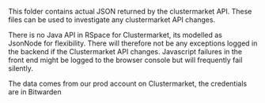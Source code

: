 This folder contains actual JSON returned by the clustermarket API. These files can be used to investigate any clustermarket API changes.

There is no Java API in RSpace for Clustermarket, its modelled as JsonNode for flexibility. There will therefore not be any exceptions logged
in the backend if the Clustermarket API changes. Javascript failures in the front end might be logged to the browser console but will frequently
fail silently.

The data comes from our prod account on Clustermarket, the credentials are in Bitwarden